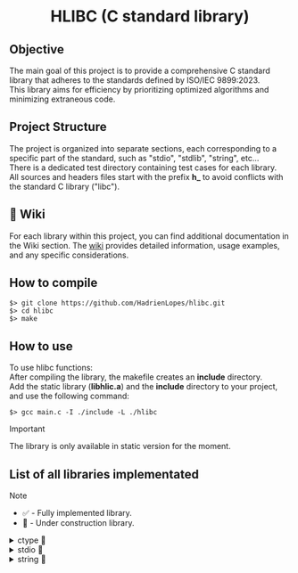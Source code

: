 <div align="center">

# HLIBC (C standard library)
</div>

## Objective
The main goal of this project is to provide a comprehensive C standard library that adheres to the standards defined by ISO/IEC 9899:2023.  
This library aims for efficiency by prioritizing optimized algorithms and minimizing extraneous code.

## Project Structure
The project is organized into separate sections, each corresponding to a specific part of the standard, such as "stdio", "stdlib", "string", etc...  
There is a dedicated test directory containing test cases for each library.  
All sources and headers files start with the prefix **h_** to avoid conflicts with the standard C library ("libc"). 


## :book: Wiki
For each library within this project, you can find additional documentation in the Wiki section. The [wiki](../../wiki) provides detailed information, usage examples, and any specific considerations.

## How to compile
```fish
$> git clone https://github.com/HadrienLopes/hlibc.git
$> cd hlibc
$> make
```

## How to use
To use hlibc functions:  
After compiling the library, the makefile creates an **include** directory.  
Add the static library (**libhlic.a**) and the **include** directory to your project, and use the following command:

```fish
$> gcc main.c -I ./include -L ./hlibc
```
> [!IMPORTANT]
> The library is only available in static version for the moment.

## List of all libraries implementated
> [!NOTE]
> - :white_check_mark: - Fully implemented library.
> - :construction: - Under construction library.

<details>
<summary>ctype 🚧</summary>

```c++
int isalnum(int c);
```
```c++
int isalpha(int c);
```
```c++
int isascii(int c);
```
```c++
int isdigit(int c);
```
```c++
int isprint(int c);
```
```c++
int tolower(int c);
```
```c++
int toupper(int c);
```
</details>

<details>
<summary>stdio 🚧</summary>

```c++
int printf(const char * restrict format, ...);
```
</details>

<details>
<summary>string 🚧</summary>

</details>
